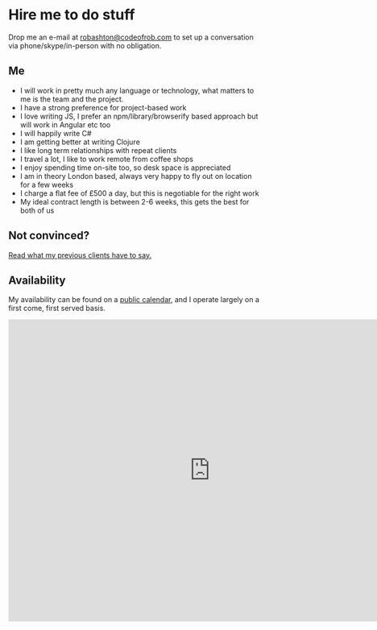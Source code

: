 # Hire me to do stuff

Drop me an e-mail at [robashton@codeofrob.com](mailto:robashton@codeofrob.com) to set up a conversation via phone/skype/in-person with no obligation.

## Me

- I will work in pretty much any language or technology, what matters to me is the team and the project.
- I have a strong preference for project-based work
- I love writing JS, I prefer an npm/library/browserify based approach but will work in Angular etc too
- I will happily write C# 
- I am getting better at writing Clojure
- I like long term relationships with repeat clients
- I travel a lot, I like to work remote from coffee shops
- I enjoy spending time on-site too, so desk space is appreciated
- I am in theory London based, always very happy to fly out on location for a few weeks
- I charge a flat fee of £500 a day, but this is negotiable for the right work
- My ideal contract length is between 2-6 weeks, this gets the best for both of us

## Not convinced?

[Read what my previous clients have to say.](/statements.html)

## Availability

My availability can be found on a [public calendar](https://www.google.com/calendar/embed?src=i1jpgs6r6191e5opm6p94u8oa8%40group.calendar.google.com&ctz=Europe/London), and I operate largely on a first come, first served basis.

  <iframe src="https://www.google.com/calendar/embed?height=600&amp;wkst=2&amp;bgcolor=%23FFFFFF&amp;src=i1jpgs6r6191e5opm6p94u8oa8%40group.calendar.google.com&amp;color=%23875509&amp;ctz=Europe%2FLondon" style=" border-width:0 " width="800" height="600" frameborder="0" scrolling="no"></iframe>


